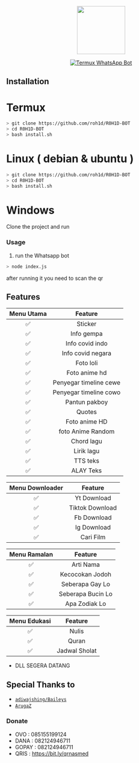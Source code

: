 <p align="center">
<img src="https://encrypted-tbn0.gstatic.com/images?q=tbn:ANd9GcRpNx4hMmYwkC80BUm0go4e_GcMMTsfy97Vl2eWmAhj8KI9hra7MTzJFzI&s=10" width="128" height="128"/>
</p>
<p align="center">
<a href="#"><img title="Termux WhatsApp Bot" src="https://img.shields.io/badge/Termux Whatsapp Bot-green?colorA=%23ff0000&colorB=%23017e40&style=for-the-badge"></a>
</p>

## Installation


# Termux
```bash
> git clone https://github.com/roh1d/R0H1D-BOT
> cd R0H1D-BOT
> bash install.sh

```

# Linux ( debian & ubuntu )
```bash
> git clone https://github.com/roh1d/R0H1D-BOT
> cd R0H1D-BOT
> bash install.sh

```

# Windows

Clone the project and run 



### Usage
1. run the Whatsapp bot

```bash
> node index.js
```

after running it you need to scan the qr


## Features

| Menu Utama |                Feature           |
| :-----------: | :--------------------------------: |
|       ✅       | Sticker          |
|       ✅       | Info gempa                    |
|       ✅       | Info covid indo             |
|       ✅       | Info covid negara   |
|       ✅       | Foto loli  |
|       ✅       | Foto anime hd  |
|       ✅       | Penyegar timeline cewe  |
|       ✅       | Penyegar timeline cowo  |
|       ✅       | Pantun pakboy  |
|       ✅       | Quotes  |
|       ✅       | Foto anime HD  |
|       ✅       | foto Anime Random  |
|       ✅       | Chord lagu  |
|       ✅       | Lirik lagu  |
|       ✅       | TTS teks  |
|       ✅       | ALAY Teks  |

| Menu Downloader  |          Feature                     |
| :------------: | :---------------------------------------------: |
|       ✅        |   Yt Download                |
|       ✅        |   Tiktok Download 				|
|       ✅        |   Fb Download			|
|       ✅        |   Ig Download
|       ✅        |   Cari Film		                |

| Menu Ramalan  |          Feature                     |
| :------------: | :---------------------------------------------: |
|       ✅        |   Arti Nama                |
|       ✅        |   Kecocokan Jodoh				|
|       ✅        |   Seberapa Gay Lo			|
|       ✅        |   Seberapa Bucin Lo
|       ✅        |   Apa Zodiak Lo

| Menu Edukasi  |          Feature                     |
| :------------: | :---------------------------------------------: |
|       ✅        |   Nulis                |
|       ✅        |   Quran				|
|       ✅        |   Jadwal Sholat			|
                

* DLL SEGERA DATANG

## Special Thanks to
* [`adiwajshing/Baileys`](https://github.com/adiwajshing/Baileys)
* [`ArugaZ`](https://github.com/ArugaZ)

### Donate
* OVO : 085155199124
* DANA : 082124946711
* GOPAY : 082124946711
* QRIS : https://bit.ly/qrnasmed
